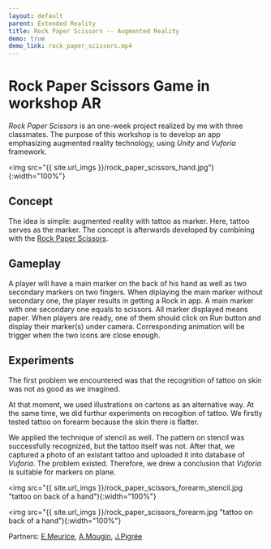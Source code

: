 ```yaml
---
layout: default 
parent: Extended Reality
title: Rock Paper Scissors -- Augmented Reality
demo: true
demo_link: rock_paper_scissors.mp4
---
```


# Rock Paper Scissors Game in workshop AR

*Rock Paper Scissors* is an one-week project realized by me with three classmates. The purpose of this workshop is to develop an app emphasizing augmented reality technology, using *Unity* and *Vuforia* framework.

<img src="{{ site.url_imgs }}/rock_paper_scissors_hand.jpg"){:width="100%"}

## Concept

The idea is simple: augmented reality with tattoo as marker. Here, tattoo serves as the marker. The concept is afterwards developed by combining with the [Rock Paper Scissors](https://en.wikipedia.org/wiki/Rock_paper_scissors).

## Gameplay

A player will have a main marker on the back of his hand as well as two secondary markers on two fingers. When diplaying the main marker without secondary one, the player results in getting a Rock in app. A main marker with one secondary one equals to scissors. All marker displayed means paper. When players are ready, one of them should click on Run button and display their marker(s) under camera. Corresponding animation will be trigger when the two icons are close enough.

## Experiments

The first problem we encountered was that the recognition of tattoo on skin was not as good as we imagined.

At that moment, we used illustrations on cartons as an alternative way. At the same time, we did furthur experiments on recogition of tattoo. We firstly tested tattoo on forearm because the skin there is flatter.

We applied the technique of stencil as well. The pattern on stencil was successfully recognized, but the tattoo itself was not. After that, we captured a photo of an existant tattoo and uploaded it into database of *Vuforia*. The problem existed. Therefore, we drew a conclusion that *Vuforia* is suitable for markers on plane.

<img src="{{ site.url_imgs }}/rock_paper_scissors_forearm_stencil.jpg "tattoo on back of a hand"){:width="100%"}

<img src="{{ site.url_imgs }}/rock_paper_scissors_forearm.jpg "tattoo on back of a hand"){:width="100%"}

Partners: [E.Meurice](https://www.linkedin.com/in/eva-meurice/), [A.Mougin](https://www.linkedin.com/in/arthur-mougin/), [J.Pigrée](https://www.linkedin.com/in/jean-baptiste-pigrée-876087110/)

